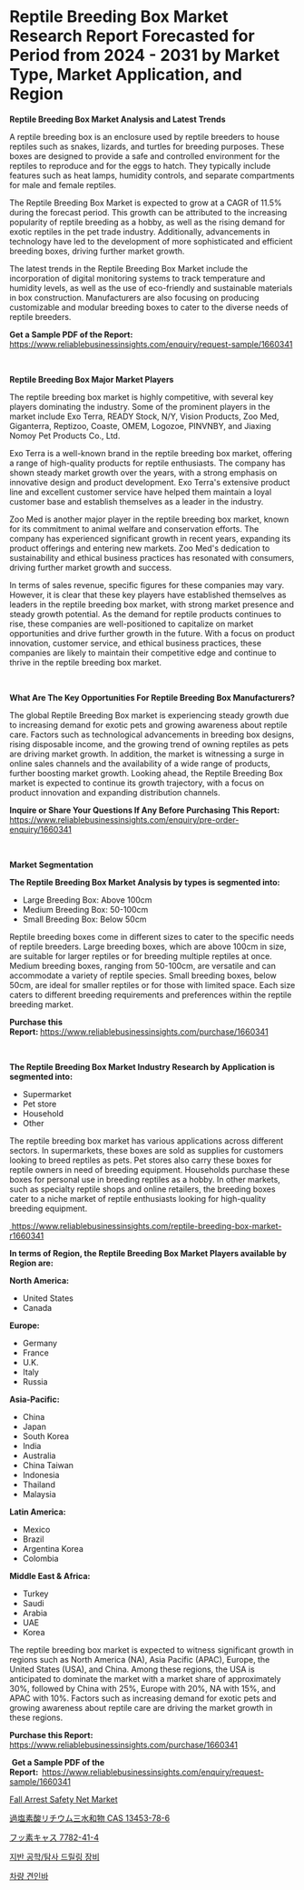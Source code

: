 <p><h1>Reptile Breeding Box Market Research Report Forecasted for Period from 2024 -  2031 by Market Type, Market Application, and Region</h1></p><p><strong>Reptile Breeding Box Market Analysis and Latest Trends</strong></p>
<p><p>A reptile breeding box is an enclosure used by reptile breeders to house reptiles such as snakes, lizards, and turtles for breeding purposes. These boxes are designed to provide a safe and controlled environment for the reptiles to reproduce and for the eggs to hatch. They typically include features such as heat lamps, humidity controls, and separate compartments for male and female reptiles.</p><p>The Reptile Breeding Box Market is expected to grow at a CAGR of 11.5% during the forecast period. This growth can be attributed to the increasing popularity of reptile breeding as a hobby, as well as the rising demand for exotic reptiles in the pet trade industry. Additionally, advancements in technology have led to the development of more sophisticated and efficient breeding boxes, driving further market growth.</p><p>The latest trends in the Reptile Breeding Box Market include the incorporation of digital monitoring systems to track temperature and humidity levels, as well as the use of eco-friendly and sustainable materials in box construction. Manufacturers are also focusing on producing customizable and modular breeding boxes to cater to the diverse needs of reptile breeders.</p></p>
<p><strong>Get a Sample PDF of the Report:&nbsp;</strong> <a href="https://www.reliablebusinessinsights.com/enquiry/request-sample/1660341">https://www.reliablebusinessinsights.com/enquiry/request-sample/1660341</a></p>
<p>&nbsp;</p>
<p><strong>Reptile Breeding Box Major Market Players</strong></p>
<p><p>The reptile breeding box market is highly competitive, with several key players dominating the industry. Some of the prominent players in the market include Exo Terra, READY Stock, N/Y, Vision Products, Zoo Med, Giganterra, Reptizoo, Coaste, OMEM, Logozoe, PINVNBY, and Jiaxing Nomoy Pet Products Co., Ltd.</p><p>Exo Terra is a well-known brand in the reptile breeding box market, offering a range of high-quality products for reptile enthusiasts. The company has shown steady market growth over the years, with a strong emphasis on innovative design and product development. Exo Terra's extensive product line and excellent customer service have helped them maintain a loyal customer base and establish themselves as a leader in the industry.</p><p>Zoo Med is another major player in the reptile breeding box market, known for its commitment to animal welfare and conservation efforts. The company has experienced significant growth in recent years, expanding its product offerings and entering new markets. Zoo Med's dedication to sustainability and ethical business practices has resonated with consumers, driving further market growth and success.</p><p>In terms of sales revenue, specific figures for these companies may vary. However, it is clear that these key players have established themselves as leaders in the reptile breeding box market, with strong market presence and steady growth potential. As the demand for reptile products continues to rise, these companies are well-positioned to capitalize on market opportunities and drive further growth in the future. With a focus on product innovation, customer service, and ethical business practices, these companies are likely to maintain their competitive edge and continue to thrive in the reptile breeding box market.</p></p>
<p>&nbsp;</p>
<p><strong>What Are The Key Opportunities For Reptile Breeding Box Manufacturers?</strong></p>
<p><p>The global Reptile Breeding Box market is experiencing steady growth due to increasing demand for exotic pets and growing awareness about reptile care. Factors such as technological advancements in breeding box designs, rising disposable income, and the growing trend of owning reptiles as pets are driving market growth. In addition, the market is witnessing a surge in online sales channels and the availability of a wide range of products, further boosting market growth. Looking ahead, the Reptile Breeding Box market is expected to continue its growth trajectory, with a focus on product innovation and expanding distribution channels.</p></p>
<p><strong>Inquire or Share Your Questions If Any Before Purchasing This Report:</strong> <a href="https://www.reliablebusinessinsights.com/enquiry/pre-order-enquiry/1660341">https://www.reliablebusinessinsights.com/enquiry/pre-order-enquiry/1660341</a></p>
<p>&nbsp;</p>
<p><strong>Market Segmentation</strong></p>
<p><strong>The Reptile Breeding Box Market Analysis by types is segmented into:</strong></p>
<p><ul><li>Large Breeding Box: Above 100cm</li><li>Medium Breeding Box: 50-100cm</li><li>Small Breeding Box: Below 50cm</li></ul></p>
<p><p>Reptile breeding boxes come in different sizes to cater to the specific needs of reptile breeders. Large breeding boxes, which are above 100cm in size, are suitable for larger reptiles or for breeding multiple reptiles at once. Medium breeding boxes, ranging from 50-100cm, are versatile and can accommodate a variety of reptile species. Small breeding boxes, below 50cm, are ideal for smaller reptiles or for those with limited space. Each size caters to different breeding requirements and preferences within the reptile breeding market.</p></p>
<p><strong>Purchase this Report:&nbsp;</strong><a href="https://www.reliablebusinessinsights.com/purchase/1660341">https://www.reliablebusinessinsights.com/purchase/1660341</a></p>
<p>&nbsp;</p>
<p><strong>The Reptile Breeding Box Market Industry Research by Application is segmented into:</strong></p>
<p><ul><li>Supermarket</li><li>Pet store</li><li>Household</li><li>Other</li></ul></p>
<p><p>The reptile breeding box market has various applications across different sectors. In supermarkets, these boxes are sold as supplies for customers looking to breed reptiles as pets. Pet stores also carry these boxes for reptile owners in need of breeding equipment. Households purchase these boxes for personal use in breeding reptiles as a hobby. In other markets, such as specialty reptile shops and online retailers, the breeding boxes cater to a niche market of reptile enthusiasts looking for high-quality breeding equipment.</p></p>
<p><a href="https://www.reliablebusinessinsights.com/reptile-breeding-box-market-r1660341">&nbsp;https://www.reliablebusinessinsights.com/reptile-breeding-box-market-r1660341</a></p>
<p><strong>In terms of Region, the Reptile Breeding Box Market Players available by Region are:</strong></p>
<p>
    <p> <strong> North America: </strong>
        <ul>
            <li>United States</li>
            <li>Canada</li>
        </ul>
        </p> 
    <p> <strong> Europe: </strong>
        <ul>
            <li>Germany</li>
            <li>France</li>
            <li>U.K.</li>
            <li>Italy</li>
            <li>Russia</li>
        </ul>
        </p> 
    <p> <strong> Asia-Pacific: </strong>
        <ul>
            <li>China</li>
            <li>Japan</li>
            <li>South Korea</li>
            <li>India</li>
            <li>Australia</li>
            <li>China Taiwan</li>
            <li>Indonesia</li>
            <li>Thailand</li>
            <li>Malaysia</li>
        </ul>
        </p> 
    <p> <strong> Latin America: </strong>
        <ul>
            <li>Mexico</li>
            <li>Brazil</li>
            <li>Argentina Korea</li>
            <li>Colombia</li>
        </ul>
        </p> 
    <p> <strong> Middle East & Africa: </strong>
        <ul>
            <li>Turkey</li>
            <li>Saudi</li>
            <li>Arabia</li>
            <li>UAE</li>
            <li>Korea</li>
        </ul>
    </p>
    </p>
<p><p>The reptile breeding box market is expected to witness significant growth in regions such as North America (NA), Asia Pacific (APAC), Europe, the United States (USA), and China. Among these regions, the USA is anticipated to dominate the market with a market share of approximately 30%, followed by China with 25%, Europe with 20%, NA with 15%, and APAC with 10%. Factors such as increasing demand for exotic pets and growing awareness about reptile care are driving the market growth in these regions.</p></p>
<p><strong>Purchase this Report: </strong><a href="https://www.reliablebusinessinsights.com/purchase/1660341">https://www.reliablebusinessinsights.com/purchase/1660341</a></p>
<p>&nbsp;<strong>Get a Sample PDF of the Report:&nbsp;&nbsp;</strong><a href="https://www.reliablebusinessinsights.com/enquiry/request-sample/1660341">https://www.reliablebusinessinsights.com/enquiry/request-sample/1660341</a></p>
<p><strong></strong></p>
<p><p><a href="https://github.com/niyotibauri9/Market-Research-Report-List-1/blob/main/fall-arrest-safety-net-market.md">Fall Arrest Safety Net Market</a></p><p><a href="https://github.com/xnljig2898992/Market-Research-Report-List-2/blob/main/9366797142992.md">過塩素酸リチウム三水和物 CAS 13453-78-6</a></p><p><a href="https://github.com/ChloeConn27/Market-Research-Report-List-1/blob/main/5206607142991.md">フッ素キャス 7782-41-4</a></p><p><a href="https://github.com/DavidCarter19662022/Market-Research-Report-List-1/blob/main/8815502150740.md">지반 공학/탐사 드릴링 장비</a></p><p><a href="https://github.com/bossladyaries0/Market-Research-Report-List-1/blob/main/2009292150739.md">차량 견인바</a></p></p>